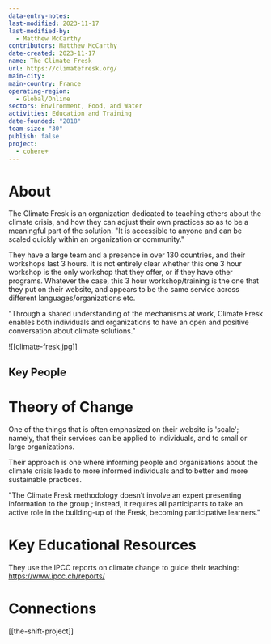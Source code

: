 ```yaml
---
data-entry-notes: 
last-modified: 2023-11-17
last-modified-by:
  - Matthew McCarthy
contributors: Matthew McCarthy
date-created: 2023-11-17
name: The Climate Fresk
url: https://climatefresk.org/
main-city: 
main-country: France
operating-region:
  - Global/Online
sectors: Environment, Food, and Water
activities: Education and Training
date-founded: "2018"
team-size: "30"
publish: false
project:
  - cohere+
---
```


# About

The Climate Fresk is an organization dedicated to teaching others about the climate crisis, and how they can adjust their own practices so as to be a meaningful part of the solution. "It is accessible to anyone and can be scaled quickly within an organization or community."

They have a large team and a presence in over 130 countries, and their workshops last 3 hours. It is not entirely clear whether this one 3 hour workshop is the only workshop that they offer, or if they have other programs. Whatever the case, this 3 hour workshop/training is the one that they put on their website, and appears to be the same service across different languages/organizations etc. 

"Through a shared understanding of the mechanisms at work, Climate Fresk enables both individuals and organizations to have an open and positive conversation about climate solutions."


![[climate-fresk.jpg]]



## Key People

# Theory of Change

One of the things that is often emphasized on their website is 'scale'; namely, that their services can be applied to individuals, and to small or large organizations. 

Their approach is one where informing people and organisations about the climate crisis leads to more informed individuals and to better and more sustainable practices. 

"The Climate Fresk methodology doesn’t involve an expert presenting information to the group ; instead, it requires all participants to take an active role in the building-up of the Fresk, becoming participative learners."
# Key Educational Resources

They use the IPCC reports on climate change to guide their teaching: https://www.ipcc.ch/reports/

# Connections

[[the-shift-project]]



